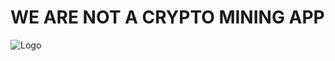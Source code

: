 # WE ARE NOT A CRYPTO MINING APP

![Logo](https://cdn.discordapp.com/attachments/755597803102928966/967382192038752287/logo.svg)

